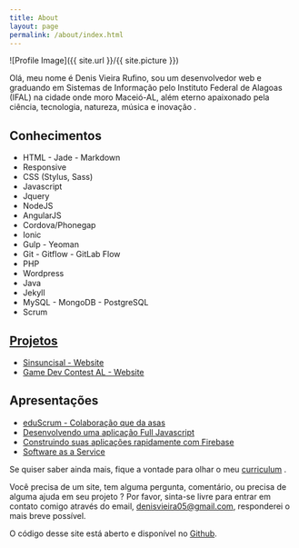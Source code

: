 ```yaml
---
title: About
layout: page
permalink: /about/index.html
---
```

![Profile Image]({{ site.url }}/{{ site.picture }})

<p>Olá, meu nome é Denis Vieira Rufino, sou um desenvolvedor web e graduando em Sistemas de Informação pelo Instituto Federal de Alagoas (IFAL) na cidade onde moro Maceió-AL, além eterno apaixonado pela ciência, tecnologia, natureza, música e inovação .</p>

<!-- <p>Com uma experiência bastante ecletica</p> -->

<h2>Conhecimentos</h2>

<ul class="skill-list">
	<li>HTML - Jade - Markdown</li>
	<li>Responsive</li>
	<li>CSS (Stylus, Sass)</li>
	<li>Javascript</li>
	<li>Jquery</li>
	<li>NodeJS</li>
	<li>AngularJS</li>
	<li>Cordova/Phonegap</li>
	<li>Ionic</li>
	<li>Gulp - Yeoman</li>
	<li>Git - Gitflow - GitLab Flow</li>
	<li>PHP</li>
	<li>Wordpress</li>
	<li>Java</li>
	<li>Jekyll</li>
	<li>MySQL - MongoDB - PostgreSQL</li>
	<li>Scrum</li>
</ul>

<h2><a href="http://denisvieira.js.org/projects/">Projetos</a></h2>

<ul>
	<li><a href="http://localhost:3000/sinsuncisal-website/" target="_blank">Sinsuncisal - Website</a></li>
	<li><a href="http://localhost:3000/gamedevcontestal-website/" target="_blank">Game Dev Contest AL - Website</a></li>
</ul>

<h2>Apresentações</h2>

<ul>
	<li><a href="http://www.slideshare.net/fromdenisvieira/eduscrum-colaborao-que-da-asas" target="_blank">eduScrum - Colaboração que da asas</a></li>
	<li><a href="http://www.slideshare.net/fromdenisvieira/desenvolvendo-uma-aplicao-full-javascript-55526899" target="_blank">Desenvolvendo uma aplicação Full Javascript</a></li>
	<li><a href="http://www.slideshare.net/fromdenisvieira/construindo-suas-aplicacoes-rapidamente-com-firebase" target="_blank">Construindo suas aplicações rapidamente com Firebase</a></li>
	<li><a href="http://www.slideshare.net/fromdenisvieira/software-as-a-service-55527047" target="_blank">Software as a Service</a></li>
</ul>

Se quiser saber ainda mais, fique a vontade para olhar o meu <a href="http://denisvieira.js.org/assets/cv_DENIS_VIEIRA_RUFINO.pdf" target="_blank">curriculum</a> .

Você precisa de um site, tem alguma pergunta, comentário, ou precisa de alguma ajuda em seu projeto ? Por favor, sinta-se livre para entrar em contato comigo através do email, <a href="mailto:denisvieira05@gmail.com" target="_blank">denisvieira05@gmail.com</a>, responderei o mais breve possível.

O código desse site está aberto e disponível no <a href="https://github.com/fromdenisvieira/fromdenisvieira.github.io" target="_blank">Github</a>.
